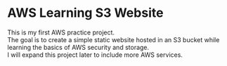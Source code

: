 # AWS Learning S3 Website

This is my first AWS practice project.  
The goal is to create a simple static website hosted in an S3 bucket while learning the basics of AWS security and storage.  
I will expand this project later to include more AWS services.
